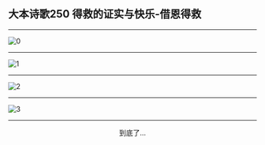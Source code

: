 
## 大本诗歌250 得救的证实与快乐-借恩得救
        
<div id="aplayer0"></div>

---

<img alt="0" data-original="/data/d0249/0.png">

---

<img alt="1" data-original="/data/d0249/1.png">

---

<img alt="2" data-original="/data/d0249/2.png">

---

<img alt="3" data-original="/data/d0249/3.png">

---

<p style="text-align: center">到底了...</p>

<script src="/js/dist-view.js"></script>

<script>
MAIN.id = 'd0249';
        
const ap0 = new APlayer({
    container: document.getElementById('aplayer0'),
    volume: 1,
    loop: 'none',
    preload: 'none',
    audio: [{
        name: '大本诗歌250.mp3',
        artist: '大本诗歌',
        url: 'https://res.wx.qq.com/voice/getvoice?mediaid=MzI0NTk3MDM5M18yMjQ3NDkwNjE1',
        cover: '/favicon'
    }]
});
</script>
